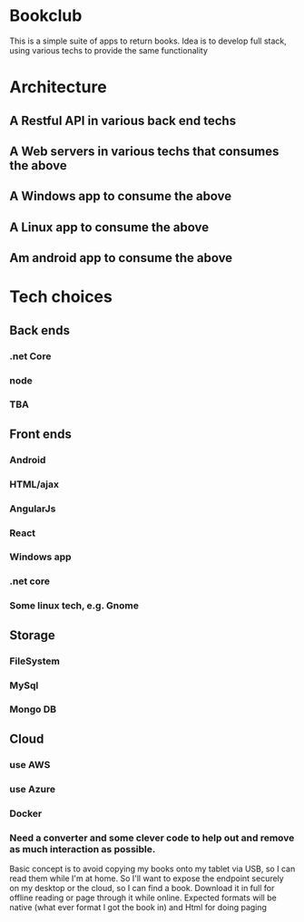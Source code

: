 # Bookclub
This is a simple suite of apps to return books.
Idea is to develop full stack, using various techs to provide the same functionality

# Architecture
## A Restful API in various back end techs 
## A Web servers in various techs that consumes the above
## A Windows app to consume the above
## A Linux app to consume the above
## Am android app to consume the above

# Tech choices
## Back ends
### .net Core
### node
### TBA
## Front ends
### Android
### HTML/ajax
### AngularJs
### React
### Windows app
### .net core
### Some linux tech, e.g. Gnome
## Storage
### FileSystem
### MySql
### Mongo DB
## Cloud
### use AWS
### use Azure
### Docker

### Need a converter and some clever code to help out and remove as much interaction as possible.

Basic concept is to avoid copying my books onto my tablet via USB, so I can read them while I'm at home.
So I'll want to expose the endpoint securely on my desktop or the cloud, so I can find a book. Download it in full for offline reading or page through it while online. 
Expected formats will be native (what ever format I got the book in) and Html for doing paging




